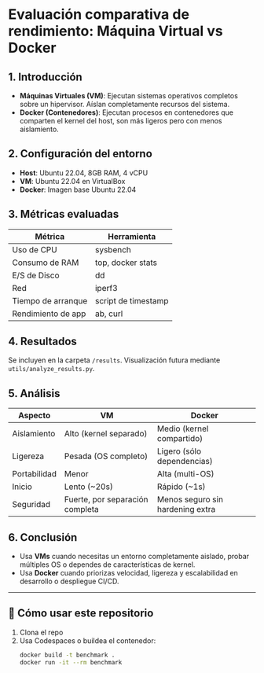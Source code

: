 # Evaluación comparativa de rendimiento: Máquina Virtual vs Docker

## 1. Introducción

- **Máquinas Virtuales (VM)**: Ejecutan sistemas operativos completos sobre un hipervisor. Aíslan completamente recursos del sistema.
- **Docker (Contenedores)**: Ejecutan procesos en contenedores que comparten el kernel del host, son más ligeros pero con menos aislamiento.

## 2. Configuración del entorno

- **Host**: Ubuntu 22.04, 8GB RAM, 4 vCPU
- **VM**: Ubuntu 22.04 en VirtualBox
- **Docker**: Imagen base Ubuntu 22.04

## 3. Métricas evaluadas

| Métrica              | Herramienta        |
|----------------------|--------------------|
| Uso de CPU           | sysbench           |
| Consumo de RAM       | top, docker stats  |
| E/S de Disco         | dd                 |
| Red                  | iperf3             |
| Tiempo de arranque   | script de timestamp|
| Rendimiento de app   | ab, curl           |

## 4. Resultados

Se incluyen en la carpeta `/results`. Visualización futura mediante `utils/analyze_results.py`.

## 5. Análisis

| Aspecto        | VM                              | Docker                           |
|----------------|----------------------------------|----------------------------------|
| Aislamiento    | Alto (kernel separado)           | Medio (kernel compartido)       |
| Ligereza       | Pesada (OS completo)             | Ligero (sólo dependencias)      |
| Portabilidad   | Menor                            | Alta (multi-OS)                 |
| Inicio         | Lento (~20s)                     | Rápido (~1s)                    |
| Seguridad      | Fuerte, por separación completa  | Menos seguro sin hardening extra|

## 6. Conclusión

- Usa **VMs** cuando necesitas un entorno completamente aislado, probar múltiples OS o dependes de características de kernel.
- Usa **Docker** cuando priorizas velocidad, ligereza y escalabilidad en desarrollo o despliegue CI/CD.

---

## 🔧 Cómo usar este repositorio

1. Clona el repo
2. Usa Codespaces o buildea el contenedor:
   ```bash
   docker build -t benchmark .
   docker run -it --rm benchmark
